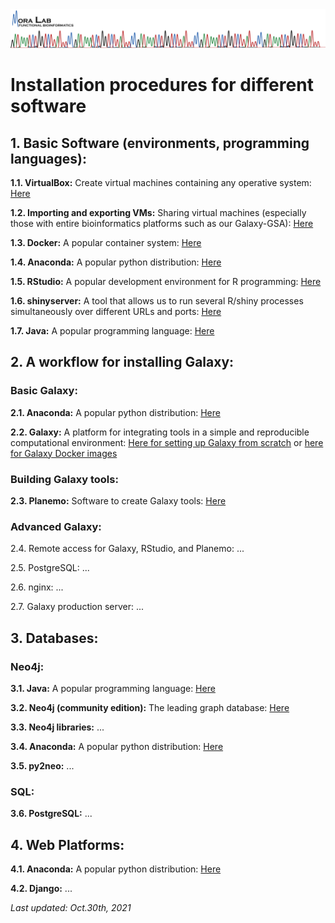 <img src="https://github.com/mora-lab/mora-lab.github.io/blob/master/picture/MORALAB_Banner.png">

# Installation procedures for different software

## 1. Basic Software (environments, programming languages):

**1.1. VirtualBox:** Create virtual machines containing any operative system: [Here](https://github.com/mora-lab/installing/tree/main/virtualbox)

**1.2. Importing and exporting VMs:** Sharing virtual machines (especially those with entire bioinformatics platforms such as our Galaxy-GSA): [Here](https://github.com/mora-lab/installing/tree/main/virtualbox_impo_expo)

**1.3. Docker:** A popular container system: [Here](https://github.com/mora-lab/installing/tree/main/docker)

**1.4. Anaconda:** A popular python distribution: [Here](https://github.com/mora-lab/installing/tree/main/anaconda)

**1.5. RStudio:** A popular development environment for R programming: [Here](https://github.com/mora-lab/installing/tree/main/rstudio)

**1.6. shinyserver:** A tool that allows us to run several R/shiny processes simultaneously over different URLs and ports: [Here](https://github.com/mora-lab/installing/tree/main/shinyserver)

**1.7. Java:** A popular programming language: [Here](https://github.com/mora-lab/installing/tree/main/java)

## 2. A workflow for installing Galaxy:

### Basic Galaxy:

**2.1. Anaconda:** A popular python distribution: [Here](https://github.com/mora-lab/installing/tree/main/anaconda)

**2.2. Galaxy:** A platform for integrating tools in a simple and reproducible computational environment: [Here for setting up Galaxy from scratch](https://github.com/mora-lab/installing/tree/main/galaxy) or [here for Galaxy Docker images](https://github.com/mora-lab/installing/tree/main/docker)

### Building Galaxy tools:

**2.3. Planemo:** Software to create Galaxy tools: [Here](https://github.com/mora-lab/installing/tree/main/planemo)

### Advanced Galaxy:

2.4. Remote access for Galaxy, RStudio, and Planemo: ... []()

2.5. PostgreSQL: ... []()

2.6. nginx: ... []()

2.7. Galaxy production server: ... []()

## 3. Databases:

### Neo4j:

**3.1. Java:** A popular programming language: [Here](https://github.com/mora-lab/installing/tree/main/java)

**3.2. Neo4j (community edition):** The leading graph database: [Here](https://github.com/mora-lab/installing/tree/main/neo4j)

**3.3. Neo4j libraries:** ... []()

**3.4. Anaconda:** A popular python distribution: [Here](https://github.com/mora-lab/installing/tree/main/anaconda)

**3.5. py2neo:** ... []()

### SQL:

**3.6. PostgreSQL:** ... []()

## 4. Web Platforms:

**4.1. Anaconda:** A popular python distribution: [Here](https://github.com/mora-lab/installing/tree/main/anaconda)

**4.2. Django:** ... []()
<br>

*Last updated: Oct.30th, 2021*
